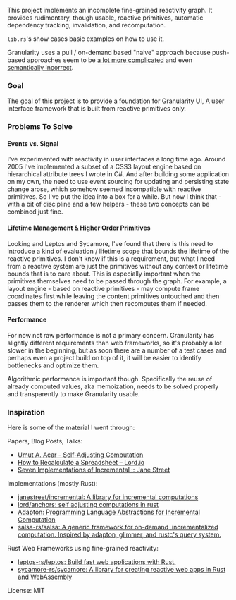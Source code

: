 This project implements an incomplete fine-grained reactivity graph. It provides rudimentary, though usable, reactive primitives, automatic dependency tracking, invalidation, and recomputation. 

`lib.rs`'s show cases basic examples on how to use it.

Granularity uses a pull / on-demand based "naive" approach because push-based approaches seem to be [a lot more complicated](https://www.janestreet.com/tech-talks/seven-implementations-of-incremental/) and even [semantically incorrect](https://github.com/salsa-rs/salsa/issues/41#issuecomment-589412839).

### Goal

The goal of this project is to provide a foundation for Granularity UI, A user interface framework that is built from reactive primitives only.

### Problems To Solve

#### Events vs. Signal

I've experimented with reactivity in user interfaces a long time ago. Around 2005 I've implemented a subset of a CSS3 layout engine based on hierarchical attribute trees I wrote in C#. And after building some application on my own, the need to use event sourcing for updating and persisting state change arose, which somehow seemed incompatible with reactive primitives. So I've put the idea into a box for a while. But now I think that - with a bit of discipline and a few helpers - these two concepts can be combined just fine.

#### Lifetime Management & Higher Order Primitives

Looking and Leptos and Sycamore, I've found that there is this need to introduce a kind of evaluation / lifetime scope that bounds the lifetime of the reactive primitives. I don't know if this is a requirement, but what I need from a reactive system are just the primitives without any context or lifetime bounds that is to care about. This is especially important when the primitives themselves need to be passed through the graph. For example, a layout engine - based on reactive primitives - may compute frame coordinates first while leaving the content primitives untouched and then passes them to the renderer which then recomputes them if needed.

#### Performance

For now not raw performance is not a primary concern. Granularity has slightly different requirements than web frameworks, so it's probably a lot slower in the beginning, but as soon there are a number of a test cases and perhaps even a project build on top of it, it will be easier to identify bottlenecks and optimize them.

Algorithmic performance is important though. Specifically the reuse of already computed values, aka memoization, needs to be solved properly and transparently to make Granularity usable.

### Inspiration

Here is some of the material I went through:

Papers, Blog Posts, Talks:

- [Umut A. Acar - Self-Adjusting Computation](https://www.umut-acar.org/self-adjusting-computation)
- [How to Recalculate a Spreadsheet – Lord.io](https://lord.io/spreadsheets/)
- [Seven Implementations of Incremental :: Jane Street](https://www.janestreet.com/tech-talks/seven-implementations-of-incremental/)

Implementations (mostly Rust):

- [janestreet/incremental: A library for incremental computations](https://github.com/janestreet/incremental)
- [lord/anchors: self adjusting computations in rust](https://github.com/lord/anchors)
- [Adapton: Programming Language Abstractions for Incremental Computation](http://adapton.org/)
- [salsa-rs/salsa: A generic framework for on-demand, incrementalized computation. Inspired by adapton, glimmer, and rustc's query system.](https://github.com/salsa-rs/salsa)

Rust Web Frameworks using fine-grained reactivity:

- [leptos-rs/leptos: Build fast web applications with Rust.](https://github.com/leptos-rs/leptos)
- [sycamore-rs/sycamore: A library for creating reactive web apps in Rust and WebAssembly](https://github.com/sycamore-rs/sycamore)

License: MIT

